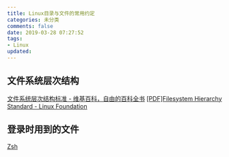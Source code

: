 ```yaml
---
title: Linux目录与文件的常用约定
categories: 未分类
comments: false
date: 2019-03-28 07:27:52
tags:
- Linux
updated:
---
```

## 文件系统层次结构
[文件系统层次结构标准 - 维基百科，自由的百科全书](https://zh.wikipedia.org/wiki/%E6%96%87%E4%BB%B6%E7%B3%BB%E7%BB%9F%E5%B1%82%E6%AC%A1%E7%BB%93%E6%9E%84%E6%A0%87%E5%87%86)
[[PDF]Filesystem Hierarchy Standard - Linux Foundation](https://refspecs.linuxfoundation.org/FHS_3.0/fhs-3.0.pdf)
## 登录时用到的文件
[Zsh](https://wiki.archlinux.org/index.php/Zsh)